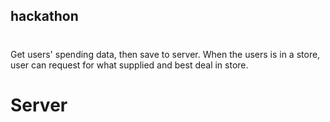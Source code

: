 ## hackathon
# 
Get users' spending data, then save to server.
When the users is in a store, user can request for what supplied and best deal in store.
# Server
